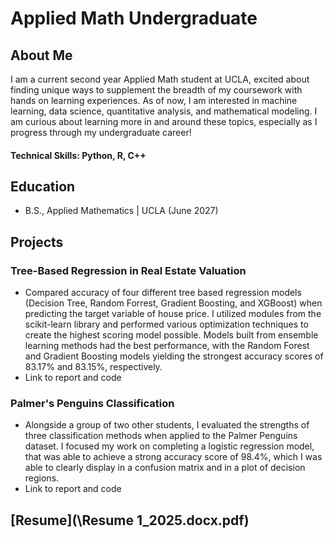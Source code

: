 # Applied Math Undergraduate

## About Me
I am a current second year Applied Math student at UCLA, excited about finding unique ways to supplement the breadth of my coursework with hands on learning experiences. As of now, I am interested in machine learning, data science, quantitative analysis, and mathematical modeling. I am curious about learning more in and around these topics, especially as I progress through my undergraduate career! 

#### Technical Skills: Python, R, C++

## Education
- B.S., Applied Mathematics | UCLA (June 2027)  

## Projects
### Tree-Based Regression in Real Estate Valuation  
- Compared accuracy of four different tree based regression models (Decision Tree, Random Forrest, Gradient Boosting, and XGBoost) when predicting the target variable of house price. I utilized modules from the scikit-learn library and performed various optimization techniques to create the highest scoring model possible. Models built from ensemble learning methods had the best performance, with the Random Forest and Gradient Boosting models yielding the strongest accuracy scores of 83.17% and 83.15%, respectively.
- Link to report and code

### Palmer's Penguins Classification   
- Alongside a group of two other students, I evaluated the strengths of three classification methods when applied to the Palmer Penguins dataset. I focused my work on completing a logistic regression model, that was able to achieve a strong accuracy score of 98.4%, which I was able to clearly display in a confusion matrix and in a plot of decision regions.  
- Link to report and code

## [Resume](\Resume 1_2025.docx.pdf)   
